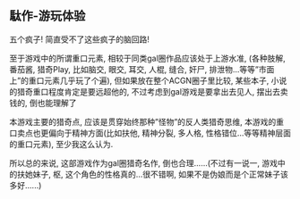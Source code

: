 ## 駄作-游玩体验

五个疯子! 简直受不了这些疯子的脑回路!

至于游戏中的所谓重口元素, 相较于同类gal圈作品应该处于上游水准, (各种肢解, 番茄酱, 猎奇Play, 比如脑交, 眼交, 耳交, 人棍, 缝合, 奸尸, 排泄物...等等”市面上”的重口元素几乎玩了个遍), 但如果放在整个ACGN圈子里比较, 某些本子, 小说的猎奇重口程度肯定是要远超他的, 不过考虑到gal游戏是要拿出去见人, 摆出去卖钱的, 倒也能理解了

本游戏主要的猎奇点, 应该是贯穿始终那种”怪物”的反人类猎奇思维, 本游戏的重口卖点也更偏向于精神方面(比如扶他, 精神分裂, 多人格, 性格错位...等等精神层面的重口元素), 至少我这么认为.

所以总的来说, 这部游戏作为gal圈猎奇名作, 倒也合理......(不过有一说一, 游戏中的扶她妹子, 枢, 这个角色的性格真的...很不错啊, 如果不是伪娘而是个正常妹子该多好......)
